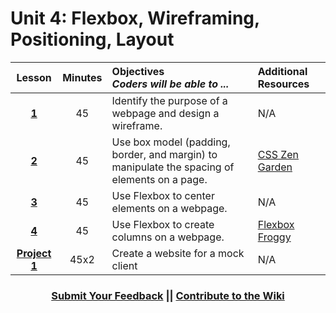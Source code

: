 # Unit 4: Flexbox, Wireframing, Positioning, Layout






|Lesson|Minutes|Objectives <br> *Coders will be able to ...*|Additional Resources|
|:-------:|:-------:|:-------|:-------|
|[**1**](https://drive.google.com/open?id=1fi7fSm-pSTL0E9opFuZfTdEpS8D7-PbVMXV8Vwxoxec)|45| Identify the purpose of a webpage and design a wireframe.|N/A|
|[**2**](https://docs.google.com/presentation/d/1Shq5aEZuO6h84hl3vCLVhakKWuqw_P4JQfM9-6cbUPw/edit?usp=sharing)|45| Use box model (padding, border, and margin) to manipulate the spacing of elements on a page.|[CSS Zen Garden](https://github.com/ScriptEdcurriculum/curriculum2016/tree/master/year1/units/unit4/projects/project2)|
|[**3**](https://drive.google.com/open?id=1HRSuPOxtjWA5I8ZCKKEIFHLK4ZqAT0HvZ_UkfqTx37Y)|45| Use Flexbox to center elements on a webpage.|N/A|
|[**4**](https://docs.google.com/presentation/d/1GhgKfH8QqQtkrFT9UPjb4HwisB7N_i3s5bq3WfOSedc/edit?usp=sharing)|45| Use Flexbox to create columns on a webpage.|[Flexbox Froggy](https://flexboxfroggy.com/)|
|[**Project 1**](https://drive.google.com/open?id=1xt3zxxxx5zAvO9vQkI-i8WaBFWwi85otRY06axaVD3g)|45x2|Create a website for a mock client|N/A|



 <h3 align="center"><a href="https://docs.google.com/forms/d/e/1FAIpQLSfx0wkLyw_jSOhWR2yY8GTR8TV2NXYZc40us7aPHnl9bO6WAQ/viewform">Submit Your Feedback</a> || <a href="https://github.com/ScriptEdcurriculum/curriculum17-18/wiki/1.-Foundations#unit-4-flexbox-and-wireframing">Contribute to the Wiki</a></h3> 

